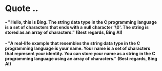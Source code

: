 # Quote ..

#### - "Hello, this is Bing. The string data type in the C programming language is a set of characters that ends with a null character '\\0'. The string is stored as an array of characters." (Best regards, Bing AI)

#### - "A real-life example that resembles the string data type in the C programming language is your name. Your name is a set of characters that represent your identity. You can store your name as a string in the C programming language using an array of characters." (Best regards, Bing AI)
